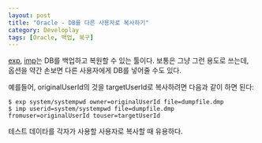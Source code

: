 ```yaml
---
layout: post
title: "Oracle - DB를 다른 사용자로 복사하기"
category: Developlay
tags: [Oracle, 백업, 복구]
---
```


[exp](http://www.psoug.org/reference/export.html), [imp](http://www.psoug.org/reference/import.html)는 DB를 백업하고 복원할 수 있는 툴이다.
보통은 그냥 그런 용도로 쓰는데, 옵션을 약간 손보면 다른 사용자에게 DB를 넣어줄 수도 있다.

예를들어, originalUserId의 것을 targetUserId로 복사하려면 다음과 같이 하면 된다:

~~~
$ exp system/systempwd owner=originalUserId file=dumpfile.dmp
$ imp userid=system/systempwd file=dumpfile.dmp fromuser=originalUserId touser=targetUserId
~~~

테스트 데이타를 각자가 사용할 사용자로 복사할 때 유용하다.
